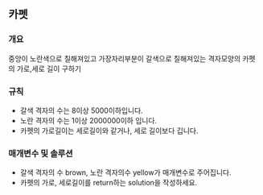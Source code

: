 카펫
-----
### 개요
중앙이 노란색으로 칠해져있고 가장자리부분이 갈색으로 칠해져있는 격자모양의 카펫의 가로,세로 길이 구하기
### 규칙
+ 갈색 격자의 수는 8이상 5000이하입니다.
+ 노란 격자의 수는 1이상 2000000이하 입니다.
+ 카펫의 가로길이는 세로길이와 같거나, 세로 길이보다 깁니다.
### 매개변수 및 솔루션
+ 갈색 격자의 수 brown, 노란 격자의수 yellow가 매개변수로 주어집니다.
+ 카펫의 가로, 세로길이를 return하는 solution을 작성하세요.